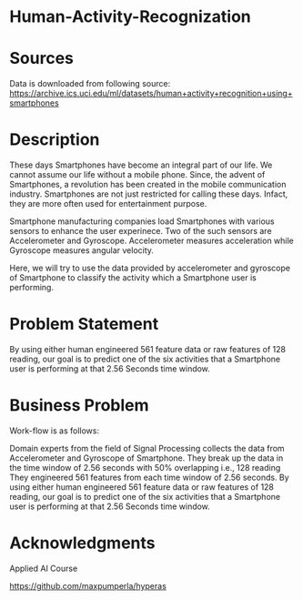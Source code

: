 # Human-Activity-Recognization

# Sources
Data is downloaded from following source: https://archive.ics.uci.edu/ml/datasets/human+activity+recognition+using+smartphones

# Description
These days Smartphones have become an integral part of our life. We cannot assume our life without a mobile phone. Since, the advent of Smartphones, a revolution has been created in the mobile communication industry. Smartphones are not just restricted for calling these days. Infact, they are more often used for entertainment purpose.

Smartphone manufacturing companies load Smartphones with various sensors to enhance the user experinece. Two of the such sensors are Accelerometer and Gyroscope. Accelerometer measures acceleration while Gyroscope measures angular velocity.

Here, we will try to use the data provided by accelerometer and gyroscope of Smartphone to classify the activity which a Smartphone user is performing.

# Problem Statement
By using either human engineered 561 feature data or raw features of 128 reading, our goal is to predict one of the six activities that a Smartphone user is performing at that 2.56 Seconds time window.

# Business Problem 
Work-flow is as follows:

Domain experts from the field of Signal Processing collects the data from Accelerometer and Gyroscope of Smartphone. They break up the data in the time window of 2.56 seconds with 50% overlapping i.e., 128 reading
They engineered 561 features from each time window of 2.56 seconds.
By using either human engineered 561 feature data or raw features of 128 reading, our goal is to predict one of the six activities that a Smartphone user is performing at that 2.56 Seconds time window.

# Acknowledgments
Applied AI Course

https://github.com/maxpumperla/hyperas
